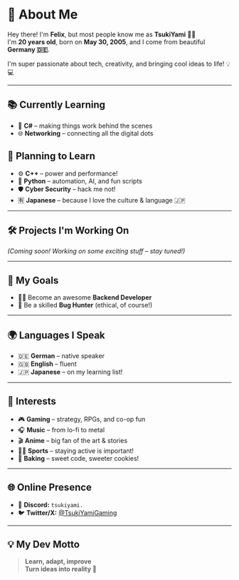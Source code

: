 # 🌸 About Me

Hey there! I'm **Felix**, but most people know me as **TsukiYami** 🌙✨  
I'm **20 years old**, born on **May 30, 2005**, and I come from beautiful **Germany 🇩🇪**.

I'm super passionate about tech, creativity, and bringing cool ideas to life! 💡💻

---

## 📚 Currently Learning
- 🧠 **C#** – making things work behind the scenes
- 🌐 **Networking** – connecting all the digital dots

## 🔮 Planning to Learn
- ⚙️ **C++** – power and performance!
- 🐍 **Python** – automation, AI, and fun scripts
- 🛡️ **Cyber Security** – hack me not!
- 🈶 **Japanese** – because I love the culture & language 🇯🇵

---

## 🛠️ Projects I'm Working On
*(Coming soon! Working on some exciting stuff – stay tuned!)*

---

## 🎯 My Goals
- 👨‍💻 Become an awesome **Backend Developer**
- 🐞 Be a skilled **Bug Hunter** (ethical, of course!)

---

## 🌍 Languages I Speak
- 🇩🇪 **German** – native speaker  
- 🇬🇧 **English** – fluent  
- 🇯🇵 **Japanese** – on my learning list!

---

## 💖 Interests
- 🎮 **Gaming** – strategy, RPGs, and co-op fun
- 🎧 **Music** – from lo-fi to metal
- 🎬 **Anime** – big fan of the art & stories
- 🏃‍♂️ **Sports** – staying active is important!
- 🍰 **Baking** – sweet code, sweeter cookies!

---

## 🌐 Online Presence
- 💬 **Discord:** `tsukiyami.`
- 🐦 **Twitter/X:** [@TsukiYamiGaming](https://twitter.com/TsukiYamiGaming)

---

## 💡 My Dev Motto
> **Learn, adapt, improve**  
> **Turn ideas into reality 💫**




<!--
**TsukiYami/TsukiYami** is a ✨ _special_ ✨ repository because its `README.md` (this file) appears on your GitHub profile.

Here are some ideas to get you started:

- 🔭 I’m currently working on ...
- 🌱 I’m currently learning ...
- 👯 I’m looking to collaborate on ...
- 🤔 I’m looking for help with ...
- 💬 Ask me about ...
- 📫 How to reach me: ...
- 😄 Pronouns: ...
- ⚡ Fun fact: ...
-->
